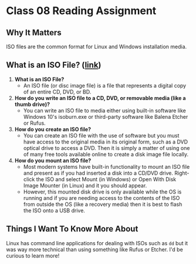 # Class 08 Reading Assignment
## Why It Matters
ISO files are the common format for Linux and Windows installation media. 

## What is an ISO File? ([link](https://www.lifewire.com/iso-file-2625923))
1. **What is an ISO File?**
   - An ISO file (or disc image file) is a file that represents a digital copy of an entire CD, DVD, or BD. 
2. **How do you write an ISO file to a CD, DVD, or removable media (like a thumb drive)?**
   - You can write an ISO file to media either using built-in software like Windows 10's isoburn.exe or third-party software like Balena Etcher or Rufus. 
3. **How do you create an ISO file?**
   - You can create an ISO file with the use of software but you must have access to the original media in its original form, such as a DVD optical drive to access a DVD. Then it is simply a matter of using one of many free tools available online to create a disk image file locally. 
4. **How do you mount an ISO file?**
   - Most modern systems have built-in functionality to mount an ISO file and present as if you had inserted a disk into a CD/DVD drive. Right-click the ISO and select Mount (in Windows) or Open With Disk Image Mounter (in Linux) and it you should appear.
   - However, this mounted disk drive is only available while the OS is running and if you are needing access to the contents of the ISO from outside the OS (like a recovery media) then it is best to flash the ISO onto a USB drive.


## Things I Want To Know More About
Linux has command line applications for dealing with ISOs such as `dd` but it was way more technical than using something like Rufus or Etcher. I'd be curious to learn more!
